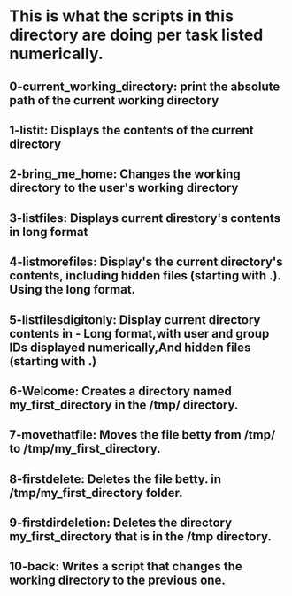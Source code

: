 # This is what the scripts in this directory are doing per task listed numerically.

## 0-current_working_directory: print the absolute path of the current working directory
## 1-listit: Displays the contents of the current directory
## 2-bring_me_home: Changes the working directory to the user's working directory
## 3-listfiles: Displays current direstory's contents in long format
## 4-listmorefiles: Display's the current directory's contents, including hidden files (starting with .). Using the long format.
## 5-listfilesdigitonly: Display current directory contents in - Long format,with user and group IDs displayed numerically,And hidden files (starting with .)
## 6-Welcome: Creates a directory named my_first_directory in the /tmp/ directory.
## 7-movethatfile: Moves the file betty from /tmp/ to /tmp/my_first_directory.
## 8-firstdelete: Deletes the file betty. in /tmp/my_first_directory folder.
## 9-firstdirdeletion: Deletes the directory my_first_directory that is in the /tmp directory.
## 10-back: Writes a script that changes the working directory to the previous one.
